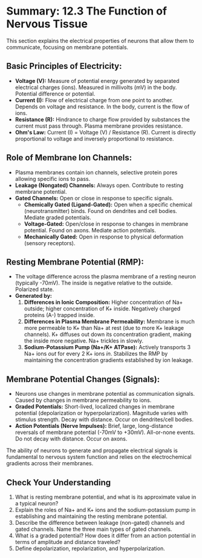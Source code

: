 # Summary: 12.3 The Function of Nervous Tissue

This section explains the electrical properties of neurons that allow them to communicate, focusing on membrane potentials.

## Basic Principles of Electricity:

*   **Voltage (V):** Measure of potential energy generated by separated electrical charges (ions). Measured in millivolts (mV) in the body. Potential difference or potential.
*   **Current (I):** Flow of electrical charge from one point to another. Depends on voltage and resistance. In the body, current is the flow of ions.
*   **Resistance (R):** Hindrance to charge flow provided by substances the current must pass through. Plasma membrane provides resistance.
*   **Ohm's Law:** Current (I) = Voltage (V) / Resistance (R). Current is directly proportional to voltage and inversely proportional to resistance.

## Role of Membrane Ion Channels:

*   Plasma membranes contain ion channels, selective protein pores allowing specific ions to pass.
*   **Leakage (Nongated) Channels:** Always open. Contribute to resting membrane potential.
*   **Gated Channels:** Open or close in response to specific signals.
    *   **Chemically Gated (Ligand-Gated):** Open when a specific chemical (neurotransmitter) binds. Found on dendrites and cell bodies. Mediate graded potentials.
    *   **Voltage-Gated:** Open/close in response to changes in membrane potential. Found on axons. Mediate action potentials.
    *   **Mechanically Gated:** Open in response to physical deformation (sensory receptors).

## Resting Membrane Potential (RMP):

*   The voltage difference across the plasma membrane of a resting neuron (typically -70mV). The inside is negative relative to the outside. Polarized state.
*   **Generated by:**
    1.  **Differences in Ionic Composition:** Higher concentration of Na+ outside; higher concentration of K+ inside. Negatively charged proteins (A-) trapped inside.
    2.  **Differences in Plasma Membrane Permeability:** Membrane is much more permeable to K+ than Na+ at rest (due to more K+ leakage channels). K+ diffuses out down its concentration gradient, making the inside more negative. Na+ trickles in slowly.
    3.  **Sodium-Potassium Pump (Na+/K+ ATPase):** Actively transports 3 Na+ ions *out* for every 2 K+ ions *in*. Stabilizes the RMP by maintaining the concentration gradients established by ion leakage.

## Membrane Potential Changes (Signals):

*   Neurons use changes in membrane potential as communication signals. Caused by changes in membrane permeability to ions.
*   **Graded Potentials:** Short-lived, localized changes in membrane potential (depolarization or hyperpolarization). Magnitude varies with stimulus strength. Decay with distance. Occur on dendrites/cell bodies.
*   **Action Potentials (Nerve Impulses):** Brief, large, long-distance reversals of membrane potential (-70mV to +30mV). All-or-none events. Do not decay with distance. Occur on axons.

The ability of neurons to generate and propagate electrical signals is fundamental to nervous system function and relies on the electrochemical gradients across their membranes.

## Check Your Understanding

1.  What is resting membrane potential, and what is its approximate value in a typical neuron?
2.  Explain the roles of Na+ and K+ ions and the sodium-potassium pump in establishing and maintaining the resting membrane potential.
3.  Describe the difference between leakage (non-gated) channels and gated channels. Name the three main types of gated channels.
4.  What is a graded potential? How does it differ from an action potential in terms of amplitude and distance traveled?
5.  Define depolarization, repolarization, and hyperpolarization.
